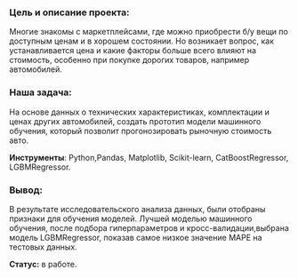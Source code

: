 ### Цель и описание проекта: 
Многие знакомы с маркетплейсами, где можно приобрести б/у вещи по доступным ценам и в хорошем состоянии. Но возникает вопрос, как устанавливается цена и какие факторы больше всего влияют на стоимость, особенно при покупке дорогих товаров, например автомобилей.

### Наша задача:
На основе данных о технических характеристиках, комплектации и ценах других автомобилей, создать прототип модели машинного обучения, который позволит прогонозировать рыночную стоимость авто. 

**Инструменты**:
Python,Pandas, Matplotlib, Scikit-learn, CatBoostRegressor, LGBMRegressor.

### Вывод:
В результате исследовательского анализа данных, были отобраны признаки для обучения моделей. Лучшей моделью машинного обучения, после подбора гиперпараметров и кросс-валидации,выбрана модель LGBMRegressor, показав самое низкое значение MAPE на тестовых данных.

**Статус:** в работе.
